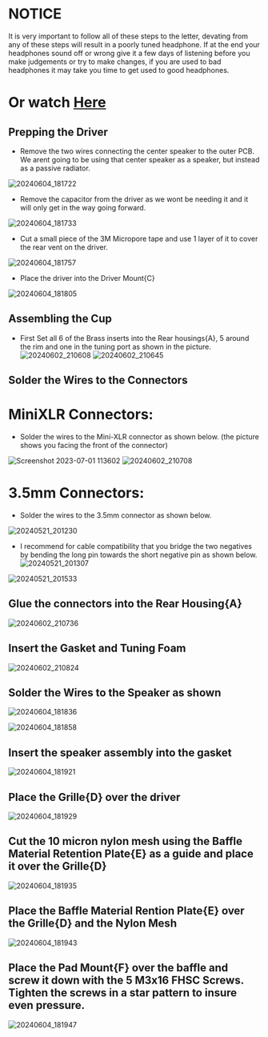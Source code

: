 # NOTICE

It is very important to follow all of these steps to the letter, devating from any of these steps will result in a poorly tuned headphone. If at the end your headphones sound off or wrong give it a few days of listening before you make judgements or try to make changes, if you are used to bad headphones it may take you time to get used to good headphones.

# Or watch [Here](https://youtu.be/O5NK4CFDEhY)

## Prepping the Driver
- Remove the two wires connecting the center speaker to the outer PCB. We arent going to be using that center speaker as a speaker, but instead as a passive radiator.

![20240604_181722](https://github.com/CapraAudio/Ouroboros/assets/122894651/34b0e1d8-1f3d-46d9-83df-b0898cfd3bb9)

- Remove the capacitor from the driver as we wont be needing it and it will only get in the way going forward.

![20240604_181733](https://github.com/CapraAudio/Ouroboros/assets/122894651/2dee1a70-9c33-4397-851e-b49d7afa33f8)

- Cut a small piece of the 3M Micropore tape and use 1 layer of it to cover the rear vent on the driver.

![20240604_181757](https://github.com/CapraAudio/Ouroboros/assets/122894651/fef6a752-ea0a-4829-8d5c-ffdd20c7733d)

- Place the driver into the Driver Mount{C}

![20240604_181805](https://github.com/CapraAudio/Ouroboros/assets/122894651/a2ca8d6e-cb55-494a-9274-baa3f8df51c5)

## Assembling the Cup

- First Set all 6 of the Brass inserts into the Rear housings{A}, 5 around the rim and one in the tuning port as shown in the picture.
![20240602_210608](https://github.com/CapraAudio/Ouroboros/assets/122894651/4f8393a5-325a-4e9a-9258-2e74354fd907)
![20240602_210645](https://github.com/CapraAudio/Ouroboros/assets/122894651/d5a52364-f075-4734-a9b5-80b2622a1e23)

## Solder the Wires to the Connectors
# MiniXLR Connectors:
- Solder the wires to the Mini-XLR connector as shown below. (the picture shows you facing the front of the connector)

![Screenshot 2023-07-01 113602](https://github.com/CapraAudio/Satyr-1/assets/122894651/2c4a67ad-d952-4a72-a30b-05f7dded4603)
![20240602_210708](https://github.com/CapraAudio/Ouroboros/assets/122894651/9d76a1d0-80f0-4497-9dce-12a9b626ecd2)

# 3.5mm Connectors:
- Solder the wires to the 3.5mm connector as shown below.

![20240521_201230](https://github.com/CapraAudio/Satyr-1/assets/122894651/d3af9b17-ccc6-4de0-b97f-36079af1eae9)

- I recommend for cable compatibility that you bridge the two negatives by bending the long pin towards the short negative pin as shown below.
![20240521_201307](https://github.com/CapraAudio/Satyr-1/assets/122894651/e7518954-67dc-40ed-afff-2cbc53bb133d)

![20240521_201533](https://github.com/CapraAudio/Satyr-1/assets/122894651/4e96dd81-bc68-4fd1-b997-00669ef45dd8)

## Glue the connectors into the Rear Housing{A}

![20240602_210736](https://github.com/CapraAudio/Ouroboros/assets/122894651/df7738c0-9b6e-4c1b-b35c-39a4555001a4)

## Insert the Gasket and Tuning Foam

![20240602_210824](https://github.com/CapraAudio/Ouroboros/assets/122894651/484832ed-4cac-40d7-9104-a9a8d8f4596a)

## Solder the Wires to the Speaker as shown

![20240604_181836](https://github.com/CapraAudio/Ouroboros/assets/122894651/25c041ea-189b-48f0-a797-b17bead2d052)

![20240604_181858](https://github.com/CapraAudio/Ouroboros/assets/122894651/9ccbd6fc-9b07-4b4f-b7be-62bd2c504ebc)

## Insert the speaker assembly into the gasket

![20240604_181921](https://github.com/CapraAudio/Ouroboros/assets/122894651/42b27bb5-9a30-4deb-8e18-8f529ad114a1)

## Place the Grille{D} over the driver

![20240604_181929](https://github.com/CapraAudio/Ouroboros/assets/122894651/f3153aa1-9cf2-4fa0-8591-757e2b1ad51a)

## Cut the 10 micron nylon mesh using the Baffle Material Retention Plate{E} as a guide and place it over the Grille{D}

![20240604_181935](https://github.com/CapraAudio/Ouroboros/assets/122894651/7e57c5b5-84f9-4c22-840d-79b8a1b75c42)

## Place the Baffle Material Rention Plate{E} over the Grille{D} and the Nylon Mesh

![20240604_181943](https://github.com/CapraAudio/Ouroboros/assets/122894651/b18f7e83-c1dc-4329-b9e2-df220f86aef9)

## Place the Pad Mount{F} over the baffle and screw it down with the 5 M3x16 FHSC Screws. Tighten the screws in a star pattern to insure even pressure.

![20240604_181947](https://github.com/CapraAudio/Ouroboros/assets/122894651/6d9f4b17-706f-4f7e-856b-c2bb6909af33)

